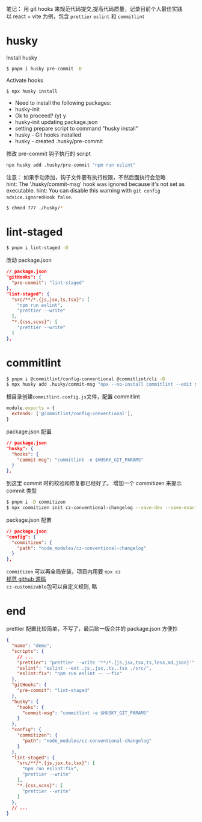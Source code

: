笔记： 用 git hooks 来规范代码提交,提高代码质量，记录目前个人最佳实践  
以 react + vite 为例，包含 `prettier` `eslint` 和 `commitlint`

# husky

Install husky

```bash
$ pnpm i husky pre-commit -D
```

Activate hooks

```bash
$ npx husky install
```

- Need to install the following packages:  
-  husky-init  
- Ok to proceed? (y) y  
- husky-init updating package.json  
-  setting prepare script to command "husky install"  
- husky - Git hooks installed  
- husky - created .husky/pre-commit

修改 pre-commit 钩子执行的 script

```bash
npx husky add .husky/pre-commit "npm run eslint"
```

注意： 如果手动添加，钩子文件要有执行权限，不然后面执行会忽略  
hint: The '.husky/commit-msg' hook was ignored because it's not set as executable.
hint: You can disable this warning with `git config advice.ignoredHook false`.

```bash
$ chmod 777 ./husky/*
```

# lint-staged

```bash
$ pnpm i lint-staged -D
```

改动 package.json

```json
// package.json
"gitHooks": {
  "pre-commit": "lint-staged"
},
"lint-staged": {
  "src/**/*.{js,jsx,ts,tsx}": [
    "npm run eslint",
    "prettier --write"
  ],
  "*.{css,scss}": [
    "prettier --write"
  ]
},
```

# commitlint

```bash
$ pnpm i @commitlint/config-conventional @commitlint/cli -D
$ npx husky add .husky/commit-msg "npx --no-install commitlint --edit $1"
```

根目录创建`commitlint.config.js`文件，配置 commitlint

```javascript
module.exports = {
  extends: ['@commitlint/config-conventional'],
}
```
package.json 配置
```json
// package.json
"husky": {
  "hooks": {
    "commit-msg": "commitlint -e $HUSKY_GIT_PARAMS"
  }
},
```
到这里 commit 时的校验和修复都已经好了。
增加一个 commitizen 来提示 commit 类型  
```bash
$ pnpm i -D commitizen
$ npx commitizen init cz-conventional-changelog --save-dev --save-exact
```
package.json 配置
```json
// package.json
"config": {
  "commitizen": {
    "path": "node_modules/cz-conventional-changelog"
  }
},
```
`commitizen` 可以再全局安装，项目内用要 `npx cz`  
[规范 github 源码](https://github.com/commitizen/cz-conventional-changelog/blob/master/engine.js)  
`cz-customizable`包可以自定义规则, 略
# end
prettier 配置比较简单，不写了，最后贴一版合并的 package.json 方便抄
```json
{
  "name": "demo",
  "scripts": {
    // ...
    "prettier": "prettier --write '**/*.{js,jsx,tsx,ts,less,md,json}'",
    "eslint": "eslint --ext .js,.jsx,.ts,.tsx ./src/",
    "eslint:fix": "npm run eslint -- --fix"
  },
  "gitHooks": {
    "pre-commit": "lint-staged"
  },
  "husky": {
    "hooks": {
      "commit-msg": "commitlint -e $HUSKY_GIT_PARAMS"
    }
  },
  "config": {
    "commitizen": {
      "path": "node_modules/cz-conventional-changelog"
    }
  },
  "lint-staged": {
    "src/**/*.{js,jsx,ts,tsx}": [
      "npm run eslint:fix",
      "prettier --write"
    ],
    "*.{css,scss}": [
      "prettier --write"
    ]
  },
  // ...
}
```

